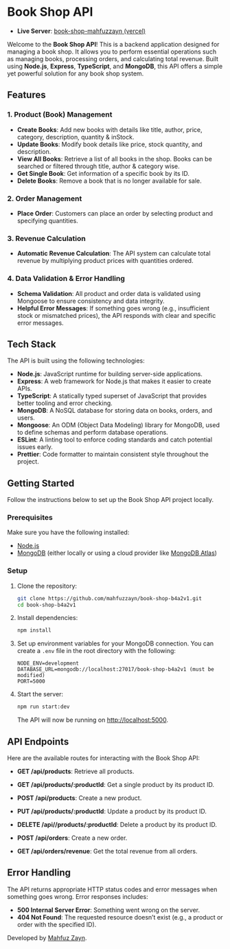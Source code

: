
# Book Shop API
   - **Live Server**: [book-shop-mahfuzzayn (vercel)](https://book-shop-mahfuzzayn.vercel.app/)

Welcome to the **Book Shop API**! This is a backend application designed for managing a book shop. It allows you to perform essential operations such as managing books, processing orders, and calculating total revenue. Built using **Node.js**, **Express**, **TypeScript**, and **MongoDB**, this API offers a simple yet powerful solution for any book shop system.

## Features

### 1. **Product (Book) Management**
   - **Create Books**: Add new books with details like title, author, price, category, description, quantity & inStock.
   - **Update Books**: Modify book details like price, stock quantity, and description.
   - **View All Books**: Retrieve a list of all books in the shop. Books can be searched or filtered through title, author & category wise.
   - **Get Single Book**: Get information of a specific book by its ID.
   - **Delete Books**: Remove a book that is no longer available for sale.

### 2. **Order Management**
   - **Place Order**: Customers can place an order by selecting product and specifying quantities.

### 3. **Revenue Calculation**
   - **Automatic Revenue Calculation**: The API system can calculate total revenue by multiplying product prices with quantities ordered.

### 4. **Data Validation & Error Handling**
   - **Schema Validation**: All product and order data is validated using Mongoose to ensure consistency and data integrity.
   - **Helpful Error Messages**: If something goes wrong (e.g., insufficient stock or mismatched prices), the API responds with clear and specific error messages.

## Tech Stack

The API is built using the following technologies:

- **Node.js**: JavaScript runtime for building server-side applications.
- **Express**: A web framework for Node.js that makes it easier to create APIs.
- **TypeScript**: A statically typed superset of JavaScript that provides better tooling and error checking.
- **MongoDB**: A NoSQL database for storing data on books, orders, and users.
- **Mongoose**: An ODM (Object Data Modeling) library for MongoDB, used to define schemas and perform database operations.
- **ESLint**: A linting tool to enforce coding standards and catch potential issues early.
- **Prettier**: Code formatter to maintain consistent style throughout the project.

## Getting Started

Follow the instructions below to set up the Book Shop API project locally.

### Prerequisites

Make sure you have the following installed:

- [Node.js](https://nodejs.org/en/download/)
- [MongoDB](https://www.mongodb.com/try/download/community) (either locally or using a cloud provider like [MongoDB Atlas](https://www.mongodb.com/cloud/atlas))

### Setup

1. Clone the repository:
   ```bash
   git clone https://github.com/mahfuzzayn/book-shop-b4a2v1.git
   cd book-shop-b4a2v1
   ```

2. Install dependencies:
   ```bash
   npm install
   ```

3. Set up environment variables for your MongoDB connection. You can create a `.env` file in the root directory with the following:

   ```env
   NODE_ENV=development
   DATABASE_URL=mongodb://localhost:27017/book-shop-b4a2v1 (must be modified) 
   PORT=5000
   ```

4. Start the server:
   ```bash
   npm run start:dev
   ```

   The API will now be running on [http://localhost:5000](http://localhost:5000).

## API Endpoints

Here are the available routes for interacting with the Book Shop API:

- **GET /api/products**: Retrieve all products.
- **GET /api/products/:productId**: Get a single product by its product ID.
- **POST /api/products**: Create a new product.
- **PUT /api/products/:productId**: Update a product by its product ID.
- **DELETE /api//products/:productId**: Delete a product by its product ID.

- **POST /api/orders**: Create a new order.
- **GET /api/orders/revenue**: Get the total revenue from all orders.

## Error Handling

The API returns appropriate HTTP status codes and error messages when something goes wrong. Error responses includes:

- **500 Internal Server Error**: Something went wrong on the server.
- **404 Not Found**: The requested resource doesn’t exist (e.g., a product or order with the specified ID).

Developed by [Mahfuz Zayn](https://mahfuzzayn.netlify.app/).

